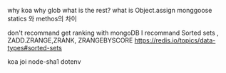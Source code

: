 why koa
why glob
what is the rest?
what is Object.assign
monggoose statics 와 methos의 차이

don't recommand get ranking with mongoDB
I recommand Sorted sets , ZADD.ZRANGE,ZRANK, ZRANGEBYSCORE 
https://redis.io/topics/data-types#sorted-sets

koa
joi
node-sha1
dotenv